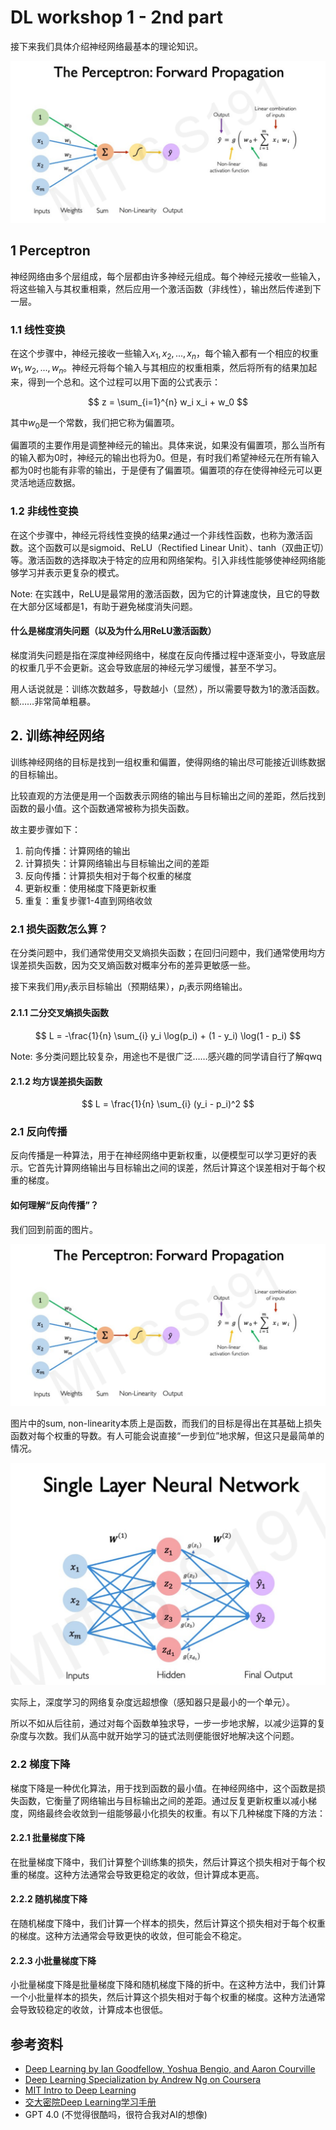 # DL workshop 1 - 2nd part

接下来我们具体介绍神经网络最基本的理论知识。

![感知器](img/perceptron.png)

## 1 Perceptron

神经网络由多个层组成，每个层都由许多神经元组成。每个神经元接收一些输入，将这些输入与其权重相乘，然后应用一个激活函数（非线性），输出然后传递到下一层。

### 1.1 线性变换

在这个步骤中，神经元接收一些输入$x_1, x_2, ..., x_n$，每个输入都有一个相应的权重$w_1, w_2, ..., w_n$。神经元将每个输入与其相应的权重相乘，然后将所有的结果加起来，得到一个总和。这个过程可以用下面的公式表示：

$$
z = \sum_{i=1}^{n} w_i x_i + w_0
$$

其中$w_0$是一个常数，我们把它称为偏置项。

偏置项的主要作用是调整神经元的输出。具体来说，如果没有偏置项，那么当所有的输入都为0时，神经元的输出也将为0。但是，有时我们希望神经元在所有输入都为0时也能有非零的输出，于是便有了偏置项。偏置项的存在使得神经元可以更灵活地适应数据。

### 1.2 非线性变换

在这个步骤中，神经元将线性变换的结果$z$通过一个非线性函数，也称为激活函数。这个函数可以是sigmoid、ReLU（Rectified Linear Unit）、tanh（双曲正切）等。激活函数的选择取决于特定的应用和网络架构。引入非线性能够使神经网络能够学习并表示更复杂的模式。

Note: 在实践中，ReLU是最常用的激活函数，因为它的计算速度快，且它的导数在大部分区域都是1，有助于避免梯度消失问题。

#### 什么是梯度消失问题（以及为什么用ReLU激活函数）

梯度消失问题是指在深度神经网络中，梯度在反向传播过程中逐渐变小，导致底层的权重几乎不会更新。这会导致底层的神经元学习缓慢，甚至不学习。

用人话说就是：训练次数越多，导数越小（显然），所以需要导数为1的激活函数。额……非常简单粗暴。

## 2. 训练神经网络

训练神经网络的目标是找到一组权重和偏置，使得网络的输出尽可能接近训练数据的目标输出。

比较直观的方法便是用一个函数表示网络的输出与目标输出之间的差距，然后找到函数的最小值。这个函数通常被称为损失函数。

故主要步骤如下：

1. 前向传播：计算网络的输出
2. 计算损失：计算网络输出与目标输出之间的差距
3. 反向传播：计算损失相对于每个权重的梯度
4. 更新权重：使用梯度下降更新权重
5. 重复：重复步骤1-4直到网络收敛

### 2.1 损失函数怎么算？

在分类问题中，我们通常使用交叉熵损失函数；在回归问题中，我们通常使用均方误差损失函数，因为交叉熵函数对概率分布的差异更敏感一些。

接下来我们用$y_i$表示目标输出（预期结果），$p_i$表示网络输出。

#### 2.1.1 二分交叉熵损失函数

$$
L = -\frac{1}{n} \sum_{i} y_i \log(p_i) + (1 - y_i) \log(1 - p_i)
$$

Note: 多分类问题比较复杂，用途也不是很广泛……感兴趣的同学请自行了解qwq

#### 2.1.2 均方误差损失函数

$$
L = \frac{1}{n} \sum_{i} (y_i - p_i)^2
$$

### 2.1 反向传播

反向传播是一种算法，用于在神经网络中更新权重，以便模型可以学习更好的表示。它首先计算网络输出与目标输出之间的误差，然后计算这个误差相对于每个权重的梯度。

#### 如何理解“反向传播”？

我们回到前面的图片。

![感知器](img/perceptron.png)

图片中的sum, non-linearity本质上是函数，而我们的目标是得出在其基础上损失函数对每个权重的导数。有人可能会说直接“一步到位”地求解，但这只是最简单的情况。

![Single Layer NN](img/Single_Layer_NN.png)

实际上，深度学习的网络复杂度远超想像（感知器只是最小的一个单元）。

所以不如从后往前，通过对每个函数单独求导，一步一步地求解，以减少运算的复杂度与次数。我们从高中就开始学习的链式法则便能很好地解决这个问题。

### 2.2 梯度下降

梯度下降是一种优化算法，用于找到函数的最小值。在神经网络中，这个函数是损失函数，它衡量了网络输出与目标输出之间的差距。通过反复更新权重以减小梯度，网络最终会收敛到一组能够最小化损失的权重。有以下几种梯度下降的方法：

#### 2.2.1 批量梯度下降

在批量梯度下降中，我们计算整个训练集的损失，然后计算这个损失相对于每个权重的梯度。这种方法通常会导致更稳定的收敛，但计算成本更高。

#### 2.2.2 随机梯度下降

在随机梯度下降中，我们计算一个样本的损失，然后计算这个损失相对于每个权重的梯度。这种方法通常会导致更快的收敛，但可能会不稳定。

#### 2.2.3 小批量梯度下降

小批量梯度下降是批量梯度下降和随机梯度下降的折中。在这种方法中，我们计算一个小批量样本的损失，然后计算这个损失相对于每个权重的梯度。这种方法通常会导致较稳定的收敛，计算成本也很低。

## 参考资料

- [Deep Learning by Ian Goodfellow, Yoshua Bengio, and Aaron Courville](http://www.deeplearningbook.org/)
- [Deep Learning Specialization by Andrew Ng on Coursera](https://www.coursera.org/specializations/deep-learning)
- [MIT Intro to Deep Learning](http://introtodeeplearning.com/)
- [交大密院Deep Learning学习手册](https://github.com/Banyutong/deep_learning_hands_on)
- GPT 4.0 (不觉得很酷吗，很符合我对AI的想像)

